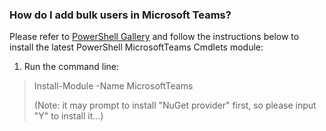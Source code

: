 ### How do I add bulk users in Microsoft Teams?
Please refer to [PowerShell Gallery](https://www.powershellgallery.com/packages/MicrosoftTeams/) and follow the instructions below to install the latest PowerShell MicrosoftTeams Cmdlets module:
  1. Run the command line:
  > Install-Module -Name MicrosoftTeams</p>
(Note: it may prompt to install "NuGet provider" first, so please input "Y" to install it...)
